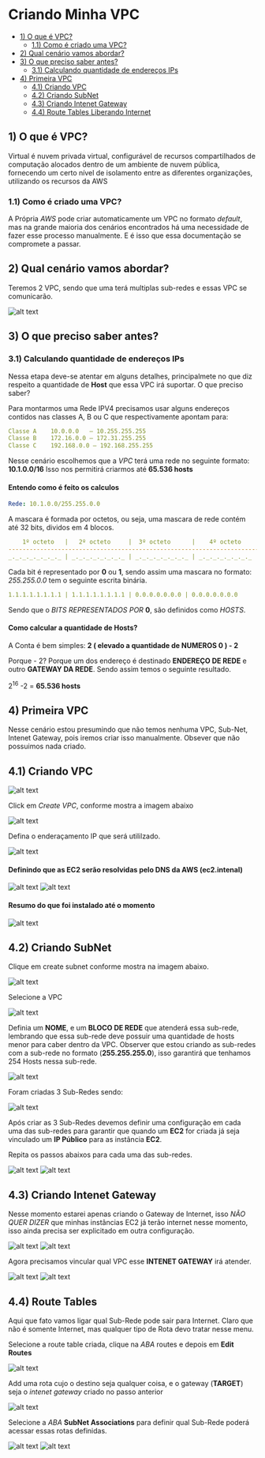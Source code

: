 # Criando Minha VPC

- [1) O que é VPC?](#1-o-que-é-vpc)
  - [1.1) Como é criado uma VPC?](#11-como-é-criado-uma-vpc)
- [2) Qual cenário vamos abordar?](#2-qual-cenário-vamos-abordar)  
- [3) O que preciso saber antes?](#3-o-que-preciso-saber-antes)
  - [3.1) Calculando quantidade de endereços IPs](#31-calculando-quantidade-de-endereços-ips)
- [4) Primeira VPC](#4-primeira-vpc)
  - [4.1) Criando VPC](#41-criando-vpc)
  - [4.2) Criando SubNet](#42-criando-subnet)
  - [4.3) Criando Intenet Gateway](#43-criando-intenet-gateway) 
  - [4.4) Route Tables Liberando Internet](#44-route-tables-liberando-internet)   

## 1) O que é VPC?

Virtual é nuvem privada virtual, configurável de recursos compartilhados de computação alocados dentro de um ambiente de nuvem pública, fornecendo um certo nível de isolamento entre as diferentes organizações, utilizando os recursos da AWS

### 1.1) Como é criado uma VPC?

A Própria *AWS* pode criar automaticamente um VPC no formato *default*, mas na grande maioria dos cenários encontrados há uma necessidade de fazer esse processo manualmente. E é isso que essa documentação se compromete a passar.

## 2) Qual cenário vamos abordar?

Teremos 2 VPC, sendo que uma terá multiplas sub-redes e essas VPC se comunicarão.

![alt text](img/1-diagrama.png "Cenario")

## 3) O que preciso saber antes?

### 3.1) Calculando quantidade de endereços IPs

Nessa etapa deve-se atentar em alguns detalhes, principalmete no que diz respeito a quantidade de **Host** que essa VPC irá suportar. O que preciso saber?

Para montarmos uma Rede IPV4 precisamos usar alguns endereços contidos nas classes A, B ou C que respectivamente apontam para:

```yaml
Classe A    10.0.0.0   – 10.255.255.255
Classe B    172.16.0.0 – 172.31.255.255
Classe C    192.168.0.0 – 192.168.255.255
```
Nesse cenário escolhemos que a *VPC* terá uma rede no seguinte formato: **10.1.0.0/16**
Isso nos permitirá criarmos até **65.536 hosts**

#### Entendo como é feito os calculos

```yaml
Rede: 10.1.0.0/255.255.0.0
```

A mascara é formada por octetos, ou seja, uma mascara de rede contém até 32 bits, dividos em 4 blocos.

```yaml
    1º octeto   |   2º octeto     |  3º octeto      |    4º octeto
-----------------------------------------------------------------------
_._._._._._._._ | _._._._._._._._ | _._._._._._._._ | _._._._._._._._ 
``` 

Cada bit é representado por **0** ou **1**, sendo assim uma mascara no formato: *255.255.0.0* tem o seguinte escrita binária.

```yaml
1.1.1.1.1.1.1.1 | 1.1.1.1.1.1.1.1 | 0.0.0.0.0.0.0 | 0.0.0.0.0.0.0 
```

Sendo que o *BITS REPRESENTADOS POR* **0**, são definidos como *HOSTS*.

#### Como calcular a quantidade de Hosts?

A Conta é bem simples: **2 ( elevado a quantidade de NUMEROS 0 ) - 2**

Porque - 2? Porque um dos endereço é destinado **ENDEREÇO DE REDE** e outro **GATEWAY DA REDE**. Sendo assim temos o seguinte resultado.

2<sup>16</sup> -2 = **65.536 hosts**

## 4) Primeira VPC

Nesse cenário estou presumindo que não temos nenhuma VPC, Sub-Net, Intenet Gateway, pois iremos criar isso manualmente. Obsever que não possuimos nada criado.

## 4.1) Criando VPC

![alt text](img/1-vpc.png)

Click em *Create VPC*, conforme mostra a imagem abaixo 

![alt text](img/2-vpc.png)

Defina o enderaçamento IP que será utililzado.

![alt text](img/3-vpc.png)

#### Definindo que as EC2 serão resolvidas pelo DNS da AWS (ec2.intenal)

![alt text](img/4-vpc.png)
![alt text](img/5-vpc.png)

#### Resumo do que foi instalado até o momento

![alt text](img/6-vpc.png)

## 4.2) Criando SubNet

Clique em create subnet conforme mostra na imagem abaixo.

![alt text](img/1-subnet.png)

Selecione a VPC

![alt text](img/2-subnet.png)

Definia um **NOME**, e um **BLOCO DE REDE** que atenderá essa sub-rede, lembrando que essa sub-rede deve possuir uma quantidade de hosts menor para caber dentro da VPC. Observer que estou criando as sub-redes com a sub-rede no formato (**255.255.255.0**), isso garantirá que tenhamos 254 Hosts nessa sub-rede.

![alt text](img/3-subnet.png)

Foram criadas 3 Sub-Redes sendo:

![alt text](img/4-subnet.png)

Após criar as 3 Sub-Redes devemos definir uma configuração em cada uma das sub-redes para garantir que quando um **EC2** for criada já seja vinculado um **IP Público** para as instância **EC2**.

Repita os passos abaixos para cada uma das sub-redes.

![alt text](img/5-subnet.png)
![alt text](img/6-subnet.png)

## 4.3) Criando Intenet Gateway

Nesse momento estarei apenas criando o Gateway de Internet, isso *NÃO QUER DIZER* que minhas instâncias EC2 já terão internet nesse momento, isso ainda precisa ser explicitado em outra configuração.

![alt text](img/1-internet-gateway.png)
![alt text](img/2-internet-gateway.png)

Agora precisamos vincular qual VPC esse **INTENET GATEWAY** irá atender.

![alt text](img/3-internet-gateway.png)
![alt text](img/4-internet-gateway.png)

## 4.4) Route Tables

Aqui que fato vamos ligar qual Sub-Rede pode sair para Internet. Claro que não é somente Internet, mas qualquer tipo de Rota devo tratar nesse menu.

Selecione a route table criada, clique na *ABA* routes e depois em **Edit Routes**

![alt text](img/1-route-tables.png)

Add uma rota cujo o destino seja qualquer coisa, e o gateway (**TARGET**) seja o *intenet gateway* criado no passo anterior

![alt text](img/2-route-tables.png)

Selecione a *ABA* **SubNet Associations** para definir qual Sub-Rede poderá acessar essas rotas definidas.

![alt text](img/3-route-tables.png)
![alt text](img/4-route-tables.png)
